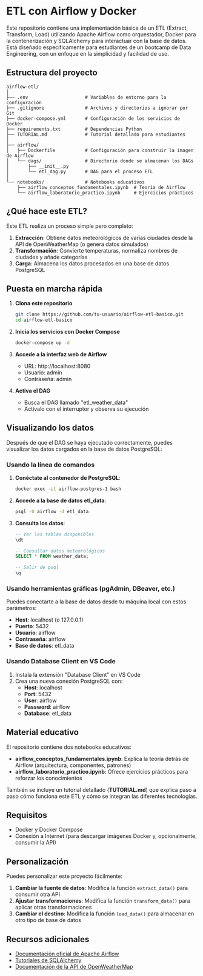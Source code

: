 # ETL con Airflow y Docker

Este repositorio contiene una implementación básica de un ETL (Extract, Transform, Load) utilizando Apache Airflow como orquestador, Docker para la contenerización y SQLAlchemy para interactuar con la base de datos. Está diseñado específicamente para estudiantes de un bootcamp de Data Engineering, con un enfoque en la simplicidad y facilidad de uso.

## Estructura del proyecto

```
airflow-etl/
│
├── .env                     # Variables de entorno para la configuración
├── .gitignore               # Archivos y directorios a ignorar por Git
├── docker-compose.yml       # Configuración de los servicios de Docker
├── requirements.txt         # Dependencias Python
├── TUTORIAL.md              # Tutorial detallado para estudiantes
│
├── airflow/
│   ├── Dockerfile           # Configuración para construir la imagen de Airflow
│   └── dags/                # Directorio donde se almacenan los DAGs
│       ├── __init__.py
│       └── etl_dag.py       # DAG para el proceso ETL
│
└── notebooks/               # Notebooks educativos
    ├── airflow_conceptos_fundamentales.ipynb  # Teoría de Airflow
    └── airflow_laboratorio_practico.ipynb     # Ejercicios prácticos
```

## ¿Qué hace este ETL?

Este ETL realiza un proceso simple pero completo:

1. **Extracción**: Obtiene datos meteorológicos de varias ciudades desde la API de OpenWeatherMap (o genera datos simulados)
2. **Transformación**: Convierte temperaturas, normaliza nombres de ciudades y añade categorías
3. **Carga**: Almacena los datos procesados en una base de datos PostgreSQL

## Puesta en marcha rápida

1. **Clona este repositorio**
   ```bash
   git clone https://github.com/tu-usuario/airflow-etl-basico.git
   cd airflow-etl-basico
   ```

2. **Inicia los servicios con Docker Compose**
   ```bash
   docker-compose up -d
   ```

3. **Accede a la interfaz web de Airflow**
   - URL: http://localhost:8080
   - Usuario: admin
   - Contraseña: admin

4. **Activa el DAG**
   - Busca el DAG llamado "etl_weather_data"
   - Actívalo con el interruptor y observa su ejecución

## Visualizando los datos

Después de que el DAG se haya ejecutado correctamente, puedes visualizar los datos cargados en la base de datos PostgreSQL:

### Usando la línea de comandos

1. **Conéctate al contenedor de PostgreSQL**:
   ```bash
   docker exec -it airflow-postgres-1 bash
   ```

2. **Accede a la base de datos etl_data**:
   ```bash
   psql -U airflow -d etl_data
   ```

3. **Consulta los datos**:
   ```sql
   -- Ver las tablas disponibles
   \dt
   
   -- Consultar datos meteorológicos
   SELECT * FROM weather_data;
   
   -- Salir de psql
   \q
   ```

### Usando herramientas gráficas (pgAdmin, DBeaver, etc.)

Puedes conectarte a la base de datos desde tu máquina local con estos parámetros:

- **Host**: localhost (o 127.0.0.1)
- **Puerto**: 5432
- **Usuario**: airflow
- **Contraseña**: airflow
- **Base de datos**: etl_data

### Usando Database Client en VS Code

1. Instala la extensión "Database Client" en VS Code
2. Crea una nueva conexión PostgreSQL con:
   - **Host**: localhost
   - **Port**: 5432
   - **User**: airflow
   - **Password**: airflow
   - **Database**: etl_data

## Material educativo

El repositorio contiene dos notebooks educativos:

- **airflow_conceptos_fundamentales.ipynb**: Explica la teoría detrás de Airflow (arquitectura, componentes, patrones)
- **airflow_laboratorio_practico.ipynb**: Ofrece ejercicios prácticos para reforzar los conocimientos

También se incluye un tutorial detallado (**TUTORIAL.md**) que explica paso a paso cómo funciona este ETL y cómo se integran las diferentes tecnologías.

## Requisitos

- Docker y Docker Compose
- Conexión a Internet (para descargar imágenes Docker y, opcionalmente, consumir la API)

## Personalización

Puedes personalizar este proyecto fácilmente:

1. **Cambiar la fuente de datos**: Modifica la función `extract_data()` para consumir otra API
2. **Ajustar transformaciones**: Modifica la función `transform_data()` para aplicar otras transformaciones
3. **Cambiar el destino**: Modifica la función `load_data()` para almacenar en otro tipo de base de datos

## Recursos adicionales

- [Documentación oficial de Apache Airflow](https://airflow.apache.org/docs/)
- [Tutoriales de SQLAlchemy](https://docs.sqlalchemy.org/en/14/orm/tutorial.html)
- [Documentación de la API de OpenWeatherMap](https://openweathermap.org/api)